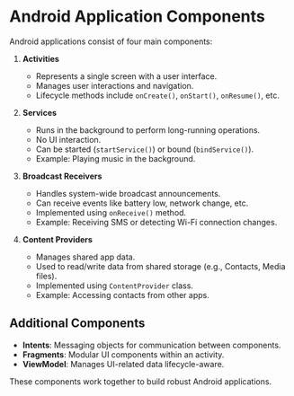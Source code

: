 # Android Application Components

Android applications consist of four main components:

1. **Activities**  
   - Represents a single screen with a user interface.  
   - Manages user interactions and navigation.  
   - Lifecycle methods include `onCreate()`, `onStart()`, `onResume()`, etc.

2. **Services**  
   - Runs in the background to perform long-running operations.  
   - No UI interaction.  
   - Can be started (`startService()`) or bound (`bindService()`).  
   - Example: Playing music in the background.

3. **Broadcast Receivers**  
   - Handles system-wide broadcast announcements.  
   - Can receive events like battery low, network change, etc.  
   - Implemented using `onReceive()` method.  
   - Example: Receiving SMS or detecting Wi-Fi connection changes.

4. **Content Providers**  
   - Manages shared app data.  
   - Used to read/write data from shared storage (e.g., Contacts, Media files).  
   - Implemented using `ContentProvider` class.  
   - Example: Accessing contacts from other apps.

## Additional Components

- **Intents**: Messaging objects for communication between components.  
- **Fragments**: Modular UI components within an activity.  
- **ViewModel**: Manages UI-related data lifecycle-aware.  

These components work together to build robust Android applications.
